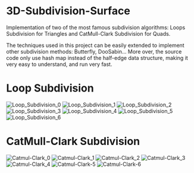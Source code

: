 
# 3D-Subdivision-Surface
Implementation of two of the most famous subdivision algorithms: Loops Subdivision for Triangles and CatMull-Clark Subdivision for Quads.

The techniques used in this project can be easily extended to implement other subdivision methods: Butterfly, DooSabin... More over, the source code only use hash map instead of the half-edge data structure, making it very easy to understand, and run very fast.


# Loop Subdivision
![Loop_Subdivision_0](https://user-images.githubusercontent.com/93391908/140247603-b556cd3a-32d4-43ca-ab2d-c653c4b42a1e.png)
![Loop_Subdivision_1](https://user-images.githubusercontent.com/93391908/140247607-d773a067-560b-4818-88a3-9cda00d87282.png)
![Loop_Subdivision_2](https://user-images.githubusercontent.com/93391908/140247610-5eb45a58-5c2c-40df-9e61-ddcba8157580.png)
![Loop_Subdivision_3](https://user-images.githubusercontent.com/93391908/140247611-0325f994-348d-4fdf-bfa2-661a9ca51a78.png)
![Loop_Subdivision_4](https://user-images.githubusercontent.com/93391908/140247613-bb021331-0d1f-4be3-a03a-c3db6efd4d93.png)
![Loop_Subdivision_5](https://user-images.githubusercontent.com/93391908/140247615-35d52932-4b76-4f03-9a3f-c8e32e50c056.png)
![Loop_Subdivision_6](https://user-images.githubusercontent.com/93391908/140247620-4f681c9a-5859-49b0-b8f4-44bb49f37323.png)
# CatMull-Clark Subdivision
![Catmul-Clark_0](https://user-images.githubusercontent.com/93391908/140247653-452cdd56-af1d-4627-9419-aeb585f198c2.png)
![Catmul-Clark_1](https://user-images.githubusercontent.com/93391908/140247659-fc6ba14f-545a-438b-a74a-c3852342da09.png)
![Catmul-Clark_2](https://user-images.githubusercontent.com/93391908/140247664-d96bd410-2bd7-4dd4-8a7b-73a254b69853.png)
![Catmul-Clark_3](https://user-images.githubusercontent.com/93391908/140247670-2bc06ca8-5563-4f16-aa57-3d7ed7dcd806.png)
![Catmul-Clark_4](https://user-images.githubusercontent.com/93391908/140247674-7e44e8b6-c76b-4c31-bbbc-7c69ee7b72e3.png)
![Catmul-Clark-5](https://user-images.githubusercontent.com/93391908/140247706-651b15fa-6ec8-4b90-93db-7b78054aca08.png)
![Catmul-Clark-6](https://user-images.githubusercontent.com/93391908/140247707-98979f89-a464-48a3-866a-f5c49ce6dacb.png)
